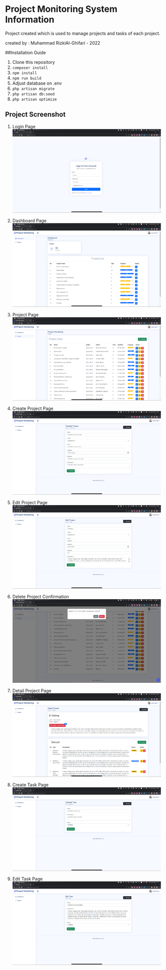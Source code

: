 # Project Monitoring System Information

Project created which is used to manage projects and tasks of each project.

created by : Muhammad RizkiAl-Ghifari - 2022

##Installation Guide

1. Clone this repository
2. `composer install`
3. `npm install`
4. `npm run build`
5. Adjust database on .env
6. `php artisan migrate`
7. `php artisan db:seed`
8. `php artisan optimize`

## Project Screenshot

1. Login Page
   ![image](https://github.com/MRizkiAG/ProjectMonitoring-Belajar-YHC/blob/main/project-screenshot/login%20page.png)

2. Dashboard Page
   ![image](https://github.com/MRizkiAG/ProjectMonitoring-Belajar-YHC/blob/main/project-screenshot/dashboard%20page.png)

3. Project Page
   ![image](https://github.com/MRizkiAG/ProjectMonitoring-Belajar-YHC/blob/main/project-screenshot/project%20index%20page.png)

4. Create Project Page
   ![image](https://github.com/MRizkiAG/ProjectMonitoring-Belajar-YHC/blob/main/project-screenshot/create%20project%20page.png)

5. Edit Project Page
   ![image](https://github.com/MRizkiAG/ProjectMonitoring-Belajar-YHC/blob/main/project-screenshot/edit%20project%20page.png)

6. Delete Project Confirmation
   ![image](https://github.com/MRizkiAG/ProjectMonitoring-Belajar-YHC/blob/main/project-screenshot/project%20delete%20confirmation.png)

7. Detail Project Page
   ![image](https://github.com/MRizkiAG/ProjectMonitoring-Belajar-YHC/blob/main/project-screenshot/project%20detail%20page.png)

8. Create Task Page
   ![image](https://github.com/MRizkiAG/ProjectMonitoring-Belajar-YHC/blob/main/project-screenshot/create%20task%20page.png)

9. Edit Task Page
   ![image](https://github.com/MRizkiAG/ProjectMonitoring-Belajar-YHC/blob/main/project-screenshot/edit%20task%20page.png)

